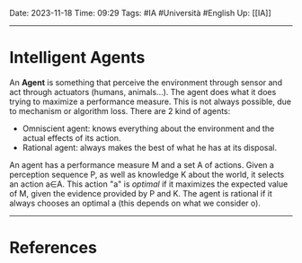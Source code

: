 Date: 2023-11-18
Time: 09:29
Tags: #IA #Università #English 
Up: [[IA]]

---
# Intelligent Agents

An **Agent** is something that perceive the environment through sensor and act through actuators (humans, animals...). The agent does what it does trying to maximize a performance measure. This is not always possible, due to mechanism or algorithm loss. 
There are 2 kind of agents:
- Omniscient agent: knows everything about the environment and the actual effects of its action.
- Rational agent: always makes the best of what he has at its disposal.

An agent has a performance measure M and a set A of actions. Given a perception sequence P, as well as knowledge K about the world, it selects an action a∈A. This action "a" is *optimal* if it maximizes the expected value of M, given the evidence provided by P and K. The agent is rational if it always chooses an optimal a (this depends on what we consider o).



---
# References
